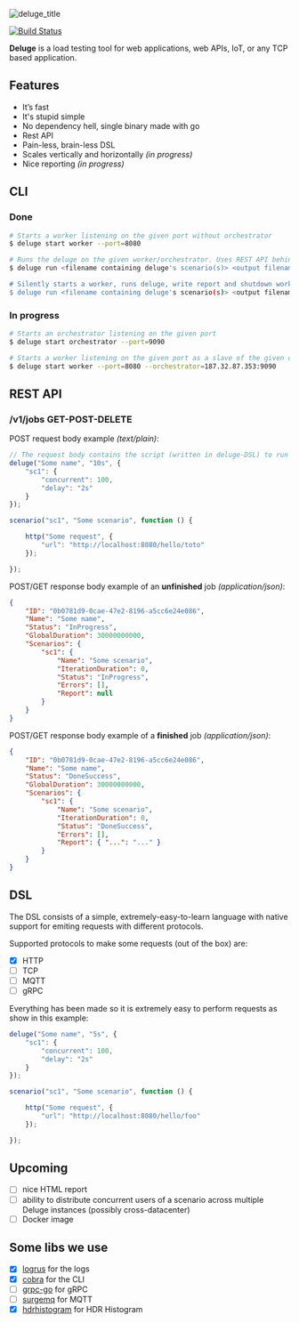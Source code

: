 ![deluge_title](https://user-images.githubusercontent.com/595505/27251395-53b0eb7e-5346-11e7-8b4f-efe8308c3eae.png)

[![Build Status](https://travis-ci.org/ofux/deluge.svg?branch=master)](https://travis-ci.org/ofux/deluge)

**Deluge** is a load testing tool for web applications, web APIs, IoT, or any TCP based application.

## Features

- It’s fast
- It's stupid simple
- No dependency hell, single binary made with go
- Rest API
- Pain-less, brain-less DSL
- Scales vertically and horizontally *(in progress)*
- Nice reporting *(in progress)*

## CLI

### Done

```sh
# Starts a worker listening on the given port without orchestrator
$ deluge start worker --port=8080

# Runs the deluge on the given worker/orchestrator. Uses REST API behind the scene.
$ deluge run <filename containing deluge's scenario(s)> <output filename> --remote=http://mydeluge.net:33033

# Silently starts a worker, runs deluge, write report and shutdown worker. Uses REST API behind the scene.
$ deluge run <filename containing deluge's scenario(s)> <output filename>
```

### In progress

```sh
# Starts an orchestrator listening on the given port
$ deluge start orchestrator --port=9090

# Starts a worker listening on the given port as a slave of the given orchestrator
$ deluge start worker --port=8080 --orchestrator=187.32.87.353:9090
```

## REST API

### /v1/jobs GET-POST-DELETE

POST request body example *(text/plain)*:

```js
// The request body contains the script (written in deluge-DSL) to run
deluge("Some name", "10s", {
    "sc1": {
        "concurrent": 100,
        "delay": "2s"
    }
});

scenario("sc1", "Some scenario", function () {

    http("Some request", {
        "url": "http://localhost:8080/hello/toto"
    });

});
```

POST/GET response body example of an **unfinished** job *(application/json)*:

```json
{
    "ID": "0b0781d9-0cae-47e2-8196-a5cc6e24e086",
    "Name": "Some name",
    "Status": "InProgress",
    "GlobalDuration": 30000000000,
    "Scenarios": {
        "sc1": {
            "Name": "Some scenario",
            "IterationDuration": 0,
            "Status": "InProgress",
            "Errors": [],
            "Report": null
        }
    }
}
```

POST/GET response body example of a **finished** job *(application/json)*:

```json
{
    "ID": "0b0781d9-0cae-47e2-8196-a5cc6e24e086",
    "Name": "Some name",
    "Status": "DoneSuccess",
    "GlobalDuration": 30000000000,
    "Scenarios": {
        "sc1": {
            "Name": "Some scenario",
            "IterationDuration": 0,
            "Status": "DoneSuccess",
            "Errors": [],
            "Report": { "...": "..." }
        }
    }
}
```


## DSL

The DSL consists of a simple, extremely-easy-to-learn language with native support for emiting requests with different protocols.

Supported protocols to make some requests (out of the box) are:
- [x] HTTP
- [ ] TCP
- [ ] MQTT
- [ ] gRPC

Everything has been made so it is extremely easy to perform requests as show in this example:

```js
deluge("Some name", "5s", {
    "sc1": {
        "concurrent": 100,
        "delay": "2s"
    }
});

scenario("sc1", "Some scenario", function () {

    http("Some request", {
        "url": "http://localhost:8080/hello/foo"
    });

});
```

## Upcoming

- [ ] nice HTML report
- [ ] ability to distribute concurrent users of a scenario across multiple Deluge instances (possibly cross-datacenter)
- [ ] Docker image

## Some libs we use

- [x] [logrus](https://github.com/sirupsen/logrus) for the logs
- [x] [cobra](https://github.com/spf13/cobra) for the CLI
- [ ] [grpc-go](https://github.com/grpc/grpc-go) for gRPC
- [ ] [surgemq](https://github.com/influxdata/surgemq) for MQTT
- [x] [hdrhistogram](https://github.com/codahale/hdrhistogram) for HDR Histogram
